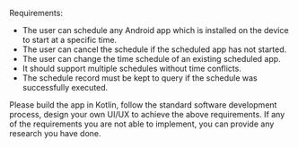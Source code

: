 Requirements:
- The user can schedule any Android app which is installed on the device to start at a specific time.
- The user can cancel the schedule if the scheduled app has not started.
- The user can change the time schedule of an existing scheduled app.
- It should support multiple schedules without time conflicts.
- The schedule record must be kept to query if the schedule was successfully executed.

Please build the app in Kotlin, follow the standard software development process, design your own UI/UX to achieve the above requirements. If any of the requirements you are not able to implement, you can provide any research you have done.
